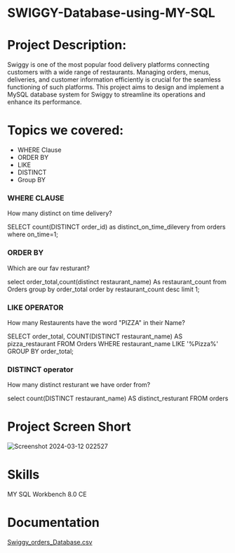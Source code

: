 # SWIGGY-Database-using-MY-SQL

# Project Description:
Swiggy is one of the most popular food delivery platforms connecting customers with a wide range of restaurants. Managing orders, menus, deliveries, and customer information efficiently is crucial for the seamless functioning of such platforms. This project aims to design and implement a MySQL database system for Swiggy to streamline its operations and enhance its performance.

# Topics we covered:

- WHERE Clause
- ORDER BY
- LIKE
- DISTINCT
- Group BY
  
### WHERE CLAUSE
How many distinct on time delivery?

SELECT count(DISTINCT order_id) as distinct_on_time_dilevery  from orders
where on_time=1;

### ORDER BY
Which are our fav resturant?

select order_total,count(distinct restaurant_name) As restaurant_count from Orders
group by order_total
order by restaurant_count desc
limit 1;

### LIKE OPERATOR
How many Restaurents have the word "PIZZA" in  their Name?

SELECT order_total, COUNT(DISTINCT restaurant_name) AS pizza_restaurant 
FROM Orders 
WHERE restaurant_name LIKE '%Pizza%'
GROUP BY order_total;

### DISTINCT operator
 How many distinct resturant we have order from?
 
select count(DISTINCT restaurant_name) AS distinct_resturant FROM orders

# Project Screen Short
![Screenshot 2024-03-12 022527](https://github.com/Mrprajapati18/SWIGGY-Database-using-MY-SQL/assets/143236347/84560436-e8cf-456a-9141-186dba5aa145)

# Skills
MY SQL Workbench 8.0 CE

# Documentation
[Swiggy_orders_Database.csv](https://github.com/Mrprajapati18/SWIGGY-Database-using-MY-SQL/files/14565190/Swiggy_orders_Database.csv)


